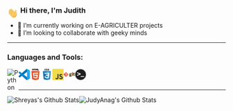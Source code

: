 ### Hi there, I'm Judith <img align="left" alt="high" width="30px" height="30px" src="./waving_hand.gif" />

- 🌱 I’m currently working on E-AGRICULTER projects
- 👯 I’m looking to collaborate with geeky minds
<!-- 📫 How to reach me: [Portfolio](http://your_portfolio)-->

---

### Languages and Tools:

<img align="left" alt="Python" width="26px" src="https://upload.wikimedia.org/wikipedia/commons/thumb/c/c3/Python-logo-notext.svg/600px-Python-logo-notext.svg.png" />
<img align="left" alt="Visual Studio Code" width="26px" src="https://raw.githubusercontent.com/github/explore/80688e429a7d4ef2fca1e82350fe8e3517d3494d/topics/visual-studio-code/visual-studio-code.png" />
<img align="left" alt="HTML5" width="26px" src="https://raw.githubusercontent.com/github/explore/80688e429a7d4ef2fca1e82350fe8e3517d3494d/topics/html/html.png" />
<img align="left" alt="CSS3" width="26px" src="https://raw.githubusercontent.com/github/explore/80688e429a7d4ef2fca1e82350fe8e3517d3494d/topics/css/css.png" />
<img align="left" alt="JavaScript" width="26px" src="https://raw.githubusercontent.com/github/explore/80688e429a7d4ef2fca1e82350fe8e3517d3494d/topics/javascript/javascript.png" />
<img align="left" alt="Git" width="26px" src="https://raw.githubusercontent.com/github/explore/80688e429a7d4ef2fca1e82350fe8e3517d3494d/topics/git/git.png" />
<img align="left" alt="Terminal" width="26px" src="https://raw.githubusercontent.com/github/explore/80688e429a7d4ef2fca1e82350fe8e3517d3494d/topics/terminal/terminal.png" />

<br/>
<br/>

---

<img align="left" alt="Shreyas's Github Stats" src="https://github-readme-stats.vercel.app/api?username=JudyAnag&show_icons=true&hide_border=true&theme=light&hide_title=true&include_all_commits=true&count_private=true" />
<img align="left" alt="JudyAnag's Github Stats" src="https://github-readme-stats.vercel.app/api/top-langs/?username=JudyAnag&hide_border=true&hide=Jupyter Notebook,HTML,CSS" />

</br>
</br>
</br>
</br>
</br>
</br>
